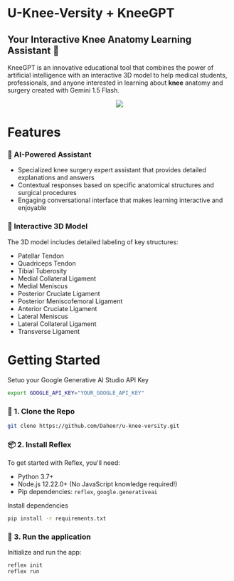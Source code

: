 # U-Knee-Versity + KneeGPT
## Your Interactive Knee Anatomy Learning Assistant 🦿
KneeGPT is an innovative educational tool that combines the power of artificial intelligence with an interactive 3D model to help medical students, professionals, and anyone interested in learning about **knee** anatomy and surgery created with Gemini 1.5 Flash.

<div align="center">
<img src="assets/u-knee-versity demo-1.gif"/>
</div>

# Features
### 🤖 AI-Powered Assistant

- Specialized knee surgery expert assistant that provides detailed explanations and answers
- Contextual responses based on specific anatomical structures and surgical procedures
- Engaging conversational interface that makes learning interactive and enjoyable

### 🦴 Interactive 3D Model

The 3D model includes detailed labeling of key structures:

- Patellar Tendon
- Quadriceps Tendon
- Tibial Tuberosity
- Medial Collateral Ligament
- Medial Meniscus
- Posterior Cruciate Ligament
- Posterior Meniscofemoral Ligament
- Anterior Cruciate Ligament
- Lateral Meniscus
- Lateral Collateral Ligament
- Transverse Ligament

# Getting Started

Setuo your Google Generative AI Studio API Key

```bash
export GOOGLE_API_KEY="YOUR_GOOGLE_API_KEY"
```

### 🧬 1. Clone the Repo

```bash
git clone https://github.com/Daheer/u-knee-versity.git
```

### 📦 2. Install Reflex

To get started with Reflex, you'll need:

- Python 3.7+
- Node.js 12.22.0+ \(No JavaScript knowledge required!\)
- Pip dependencies: `reflex`, `google.generativeai`

Install dependencies

```bash
pip install -r requirements.txt
```

### 🚀 3. Run the application

Initialize and run the app:

```
reflex init
reflex run
```
